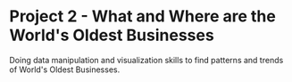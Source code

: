 # Project 2 - What and Where are the World's Oldest Businesses

Doing data manipulation and visualization skills to find patterns and trends of World's Oldest Businesses.
